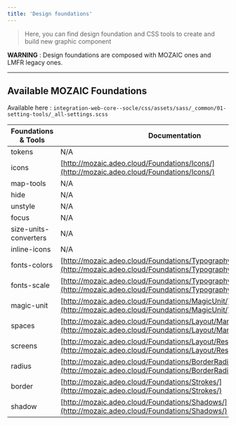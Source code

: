 ```yaml
---
title: 'Design foundations'
---
```


> Here, you can find design foundation and CSS tools to create and build new graphic component

**WARNING** : Design foundations are composed with MOZAIC ones and LMFR legacy ones.

---

## Available MOZAIC Foundations 

Available here : `integration-web-core--socle/css/assets/sass/_common/01-setting-tools/_all-settings.scss`

| Foundations & Tools | Documentation |
| ------------------- | ------------- |
| tokens | N/A | 
| icons | [http://mozaic.adeo.cloud/Foundations/Icons/](http://mozaic.adeo.cloud/Foundations/Icons/) |
| map-tools | N/A | 
| hide | N/A | 
| unstyle | N/A | 
| focus | N/A | 
| size-units-converters | N/A | 
| inline-icons | N/A | 
| fonts-colors | [http://mozaic.adeo.cloud/Foundations/Typography/Colors/](http://mozaic.adeo.cloud/Foundations/Typography/Colors/) | 
| fonts-scale | [http://mozaic.adeo.cloud/Foundations/Typography/ScaleAndSizes/](http://mozaic.adeo.cloud/Foundations/Typography/ScaleAndSizes/) | 
| magic-unit | [http://mozaic.adeo.cloud/Foundations/MagicUnit/](http://mozaic.adeo.cloud/Foundations/MagicUnit/) | 
| spaces | [http://mozaic.adeo.cloud/Foundations/Layout/MarginAndPaddings/](http://mozaic.adeo.cloud/Foundations/Layout/MarginAndPaddings/) | 
| screens | [http://mozaic.adeo.cloud/Foundations/Layout/Responsive/](http://mozaic.adeo.cloud/Foundations/Layout/Responsive/) | 
| radius | [http://mozaic.adeo.cloud/Foundations/BorderRadius/](http://mozaic.adeo.cloud/Foundations/BorderRadius/) | 
| border | [http://mozaic.adeo.cloud/Foundations/Strokes/](http://mozaic.adeo.cloud/Foundations/Strokes/) | 
| shadow | [http://mozaic.adeo.cloud/Foundations/Shadows/](http://mozaic.adeo.cloud/Foundations/Shadows/) |
